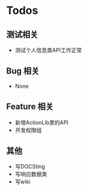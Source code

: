 # Todos

## 测试相关

- 测试个人信息类API工作正常

## Bug 相关
- None

## Feature 相关

- 新增ActionLib里的API
- 开发权限组

## 其他

- 写DOCSting
- 写响应数据类
- 写wiki